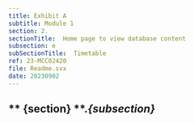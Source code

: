 ```yaml
---
title: Exhibit A
subtitle: Module 1
section: 2.
sectionTitle:  Home page to view database content
subsection: e
subSectionTitle:  Timetable
ref: 23-MCC02420
file: Readme.svx
date: 20230902
---
```



** {section} **.*{subsection}*
--
